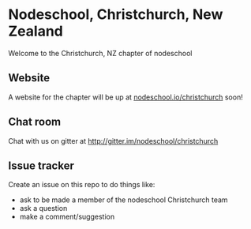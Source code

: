 Nodeschool, Christchurch, New Zealand
=====================================

Welcome to the Christchurch, NZ chapter of nodeschool

## Website
A website for the chapter will be up at [nodeschool.io/christchurch](http://nodeschool.io/christchurch) soon!

## Chat room
Chat with us on gitter at http://gitter.im/nodeschool/christchurch

## Issue tracker
Create an issue on this repo to do things like:

- ask to be made a member of the nodeschool Christchurch team 
- ask a question
- make a comment/suggestion


